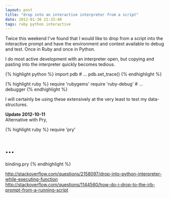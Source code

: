 ```yaml
---
layout: post
title: "drop into an interactive interpreter from a script"
date: 2012-01-30 22:33:40
tags: ruby python interactive
---
```


<p>
Twice this weekend I've found that I would like to drop from a script into the interactive prompt and have the environment and context available to debug and test. Once in Ruby and once in Python.
</p>

<p>
I do most active development with an interpreter open, but copying and pasting into the interpreter quickly becomes tedious.
</p>

<p>
{% highlight python %}
import pdb
# ...
pdb.set_trace()
{% endhighlight %}
</p>

<p>
{% highlight ruby %}
require 'rubygems'
require 'ruby-debug'
# ...
debugger
{% endhighlight %}
</p>

<p>
I will certainly be using these extensively at the very least to test my data-structures.
</p>

<p>
<b>Update 2012-10-11</b><br />
Alternative with Pry,

{% highlight ruby %}
require 'pry'
# ...
binding.pry
{% endhighlight %}
</p>

<p>
<a href="http://stackoverflow.com/questions/2158097/drop-into-python-interpreter-while-executing-function">http://stackoverflow.com/questions/2158097/drop-into-python-interpreter-while-executing-function</a>
<br />
<a href="http://stackoverflow.com/questions/1144560/how-do-i-drop-to-the-irb-prompt-from-a-running-script">http://stackoverflow.com/questions/1144560/how-do-i-drop-to-the-irb-prompt-from-a-running-script</a>
</p>
